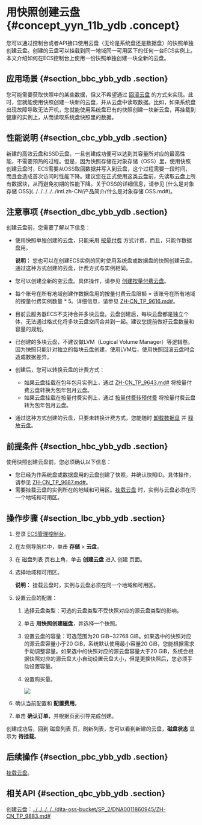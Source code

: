 # 用快照创建云盘 {#concept_yyn_11b_ydb .concept}

您可以通过控制台或者API接口使用云盘（无论是系统盘还是数据盘）的快照单独创建云盘。创建的云盘可以挂载到同一地域同一可用区下的任何一台ECS实例上。本文介绍如何在ECS控制台上使用一份快照单独创建一块全新的云盘。

## 应用场景 {#section_bbc_ybb_ydb .section}

您可能需要获取快照中的某些数据，但又不希望通过 [回滚云盘](intl.zh-CN/块存储/云盘/回滚云盘.md#) 的方式来实现。此时，您就能使用快照创建一块新的云盘，并从云盘中读取数据。比如，如果系统盘出现故障导致无法开机，您就能使用系统盘已有的快照创建一块新云盘，再挂载到健康的实例上，从而读取系统盘快照里的数据。

## 性能说明 {#section_cbc_ybb_ydb .section}

新建的高效云盘和SSD云盘，一旦创建成功便可以达到其容量所对应的最高性能，不需要预热的过程。但是，因为快照存储在对象存储（OSS）里，使用快照创建云盘时，ECS需要从OSS取回数据并写入到云盘，这个过程需要一段时间，而且会造成首次访问时性能下降。建议您在正式使用这类云盘前，先读取云盘上所有数据块，从而避免初期的性能下降。关于OSS的详细信息，请参见 [什么是对象存储 OSS](../../../../../intl.zh-CN/产品简介/什么是对象存储 OSS.md#)。

## 注意事项 {#section_dbc_ybb_ydb .section}

创建云盘前，您需要了解以下信息：

-   使用快照单独创建的云盘，只能采用 [按量付费](../../../../../intl.zh-CN/产品定价/按量付费.md#) 方式计费，而且，只能作数据盘用。

    **说明：** 您也可以在创建ECS实例的同时使用系统盘或数据盘的快照创建云盘。通过这种方式创建的云盘，计费方式与实例相同。

-   您可以创建全新的空云盘。具体操作，请参见 [创建按量付费云盘](intl.zh-CN/块存储/云盘/创建云盘/创建按量付费云盘.md#)。
-   每个账号在所有地域创建作数据盘用的按量付费云盘限额 = 该账号在所有地域的按量付费实例数量 \* 5。详细信息，请参见 [ZH-CN\_TP\_9616.md\#](intl.zh-CN/产品简介/使用限制.md#)。
-   目前云服务器ECS不支持合并多块云盘。云盘创建后，每块云盘都是独立个体，无法通过格式化将多块云盘空间合并到一起。建议您提前做好云盘数量和容量的规划。
-   已创建的多块云盘，不建议做LVM（Logical Volume Manager）等逻辑卷。因为快照只能针对独立的每块云盘创建，使用LVM后，使用快照回滚云盘时会造成数据差异。
-   创建后，您可以转换云盘的计费方式：
    -   如果云盘挂载在包年包月实例上，通过 [ZH-CN\_TP\_9643.md\#](intl.zh-CN/实例/实例续费与变配/升配预付费实例/预付费实例升级配置.md#) 将按量付费云盘转换为包年包月云盘。
    -   如果云盘挂载在按量付费实例上，通过 [按量付费转预付费](../../../../../intl.zh-CN/产品定价/按量付费转预付费.md#) 将按量付费云盘转为包年包月云盘。
-   通过这种方式创建的云盘，只要未转换计费方式，您能随时 [卸载数据盘](intl.zh-CN/块存储/云盘/卸载数据盘.md#) 并 [释放云盘](intl.zh-CN/块存储/云盘/释放云盘.md#)。

## 前提条件 {#section_hbc_ybb_ydb .section}

使用快照创建云盘前，您必须确认以下信息：

-   您已经为作系统盘或数据盘用的云盘创建了快照，并确认快照ID。具体操作，请参见 [ZH-CN\_TP\_9687.md\#](intl.zh-CN/快照/使用快照/创建快照.md#)。
-   需要挂载云盘的实例所在的地域和可用区。[挂载云盘](intl.zh-CN/块存储/云盘/挂载云盘.md#) 时，实例与云盘必须在同一个地域和可用区。

## 操作步骤 {#section_lbc_ybb_ydb .section}

1.  登录 [ECS管理控制台](https://ecs.console.aliyun.com/?spm=a2c4g.11186623.2.9.FNEORG#/home)。
2.  在左侧导航栏中，单击 **存储** \> **云盘**。
3.  在 磁盘列表 页右上角，单击 **创建云盘** 进入 创建 页面。
4.  选择地域和可用区。

    **说明：** 挂载云盘时，实例与云盘必须在同一个地域和可用区。

5.  设置云盘的配置：
    1.  选择云盘类型：可选的云盘类型不受快照对应的源云盘类型的影响。
    2.  单击 **用快照创建磁盘**，并选择一个快照。
    3.  设置云盘的容量：可选范围为20 GiB~32768 GiB。如果选中的快照对应的源云盘容量小于20 GiB，系统默认使用最小容量20 GiB，您能根据需求手动调整容量。如果选中的快照对应的源云盘容量大于20 GiB，系统会根据快照对应的源云盘大小自动设置云盘大小，但是更换快照后，您必须手动设置容量。
    4.  设置购买量。

        ![](http://static-aliyun-doc.oss-cn-hangzhou.aliyuncs.com/assets/img/9670/15535638954416_zh-CN.png)

6.  确认当前配置和 **配置费用**。
7.  单击 **确认订单**，并根据页面引导完成创建。

创建成功后，回到 磁盘列表 页，刷新列表，您可以看到新建的云盘，**磁盘状态** 显示为 **待挂载**。

## 后续操作 {#section_pbc_ybb_ydb .section}

[挂载云盘](intl.zh-CN/块存储/云盘/挂载云盘.md#)。

## 相关API {#section_qbc_ybb_ydb .section}

创建云盘：[../../../../../dita-oss-bucket/SP\_2/DNA0011860945/ZH-CN\_TP\_9883.md\#](../../../../../intl.zh-CN/API参考/磁盘/CreateDisk.md#)

